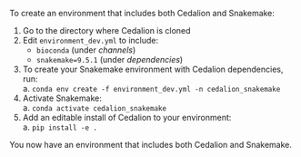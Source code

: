 To create an environment that includes both Cedalion and Snakemake:
1. Go to the directory where Cedalion is cloned  
2. Edit `environment_dev.yml` to include:  
   - `bioconda` (under _channels_)  
   - `snakemake=9.5.1` (under _dependencies_)  
3. To create your Snakemake environment with Cedalion dependencies, run:  
   a. `conda env create -f environment_dev.yml -n cedalion_snakemake`  
4. Activate Snakemake:  
   a. `conda activate cedalion_snakemake`  
5. Add an editable install of Cedalion to your environment:  
   a. `pip install -e .`  

You now have an environment that includes both Cedalion and Snakemake.
